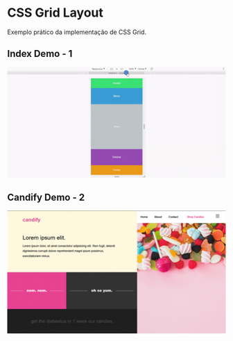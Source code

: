 # CSS Grid Layout
Exemplo prático da implementação de CSS Grid.

## Index Demo - 1
![](images/demo.gif)

## Candify Demo - 2
![](images/demo-2.gif)
